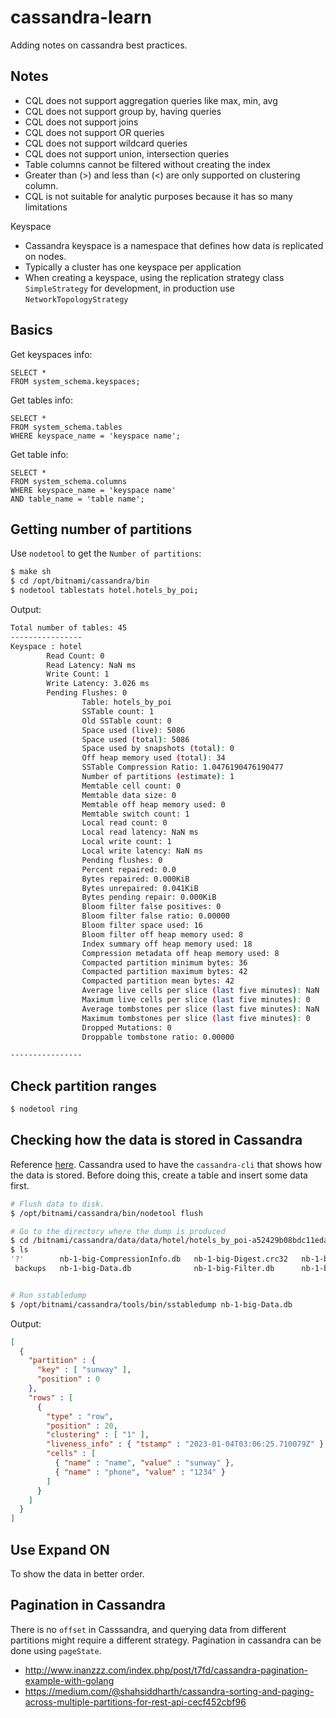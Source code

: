 # cassandra-learn

Adding notes on cassandra best practices.


## Notes

- CQL does not support aggregation queries like max, min, avg
- CQL does not support group by, having queries
- CQL does not support joins
- CQL does not support OR queries
- CQL does not support wildcard queries
- CQL does not support union, intersection queries
- Table columns cannot be filtered without creating the index
- Greater than (>) and less than (<) are only supported on clustering column.
- CQL is not suitable for analytic purposes because it has so many limitations

Keyspace
- Cassandra keyspace is a namespace that defines how data is replicated on nodes.
- Typically a cluster has one keyspace per application
- When creating a keyspace, using the replication strategy class `SimpleStrategy` for development, in production use `NetworkTopologyStrategy`

## Basics

Get keyspaces info:
```cql
SELECT *
FROM system_schema.keyspaces;
```

Get tables info:

```cql
SELECT *
FROM system_schema.tables
WHERE keyspace_name = 'keyspace name';
```

Get table info:
```cql
SELECT *
FROM system_schema.columns
WHERE keyspace_name = 'keyspace name'
AND table_name = 'table name';
```


## Getting number of partitions


Use `nodetool` to get the `Number of partitions`:
```bash
$ make sh
$ cd /opt/bitnami/cassandra/bin
$ nodetool tablestats hotel.hotels_by_poi;
```

Output:
```bash
Total number of tables: 45
----------------
Keyspace : hotel
        Read Count: 0
        Read Latency: NaN ms
        Write Count: 1
        Write Latency: 3.026 ms
        Pending Flushes: 0
                Table: hotels_by_poi
                SSTable count: 1
                Old SSTable count: 0
                Space used (live): 5086
                Space used (total): 5086
                Space used by snapshots (total): 0
                Off heap memory used (total): 34
                SSTable Compression Ratio: 1.0476190476190477
                Number of partitions (estimate): 1
                Memtable cell count: 0
                Memtable data size: 0
                Memtable off heap memory used: 0
                Memtable switch count: 1
                Local read count: 0
                Local read latency: NaN ms
                Local write count: 1
                Local write latency: NaN ms
                Pending flushes: 0
                Percent repaired: 0.0
                Bytes repaired: 0.000KiB
                Bytes unrepaired: 0.041KiB
                Bytes pending repair: 0.000KiB
                Bloom filter false positives: 0
                Bloom filter false ratio: 0.00000
                Bloom filter space used: 16
                Bloom filter off heap memory used: 8
                Index summary off heap memory used: 18
                Compression metadata off heap memory used: 8
                Compacted partition minimum bytes: 36
                Compacted partition maximum bytes: 42
                Compacted partition mean bytes: 42
                Average live cells per slice (last five minutes): NaN
                Maximum live cells per slice (last five minutes): 0
                Average tombstones per slice (last five minutes): NaN
                Maximum tombstones per slice (last five minutes): 0
                Dropped Mutations: 0
                Droppable tombstone ratio: 0.00000

----------------
```

## Check partition ranges

```bash
$ nodetool ring
```

## Checking how the data is stored in Cassandra


Reference [here](https://stackoverflow.com/questions/35945636/cassandra-cli-list-in-cassandra-3-0). Cassandra used to have the `cassandra-cli` that shows how the data is stored. Before doing this, create a table and insert some data first.

```bash
# Flush data to disk.
$ /opt/bitnami/cassandra/bin/nodetool flush

# Go to the directory where the dump is produced
$ cd /bitnami/cassandra/data/data/hotel/hotels_by_poi-a52429b08bdc11eda5eb23123d1849fe
$ ls
'?'        nb-1-big-CompressionInfo.db   nb-1-big-Digest.crc32   nb-1-big-Index.db        nb-1-big-Summary.db
 backups   nb-1-big-Data.db              nb-1-big-Filter.db      nb-1-big-Statistics.db   nb-1-big-TOC.txt


# Run sstabledump
$ /opt/bitnami/cassandra/tools/bin/sstabledump nb-1-big-Data.db
```

Output:

```json
[
  {
    "partition" : {
      "key" : [ "sunway" ],
      "position" : 0
    },
    "rows" : [
      {
        "type" : "row",
        "position" : 20,
        "clustering" : [ "1" ],
        "liveness_info" : { "tstamp" : "2023-01-04T03:06:25.710079Z" },
        "cells" : [
          { "name" : "name", "value" : "sunway" },
          { "name" : "phone", "value" : "1234" }
        ]
      }
    ]
  }
]
```

## Use Expand ON

To show the data in better order.

## Pagination in Cassandra

There is no `offset` in Casssandra, and querying data from different partitions might require a different strategy. Pagination in cassandra can be done using `pageState`.

- http://www.inanzzz.com/index.php/post/t7fd/cassandra-pagination-example-with-golang
- https://medium.com/@shahsiddharth/cassandra-sorting-and-paging-across-multiple-partitions-for-rest-api-cecf452cbf96
